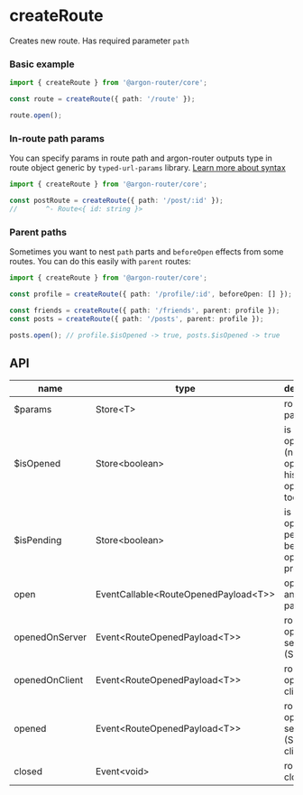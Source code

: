 # createRoute

Creates new route. Has required parameter `path`

### Basic example

```ts
import { createRoute } from '@argon-router/core';

const route = createRoute({ path: '/route' });

route.open();
```

### In-route path params

You can specify params in route path and argon-router outputs type in route object generic by `typed-url-params` library. [Learn more about syntax](https://github.com/movpushmov/argon-router/tree/main/packages/argon-router-paths)

```ts
import { createRoute } from '@argon-router/core';

const postRoute = createRoute({ path: '/post/:id' });
//       ^- Route<{ id: string }>
```

### Parent paths

Sometimes you want to nest `path` parts and `beforeOpen` effects from some routes. You can do this easily with `parent` routes:

```ts
import { createRoute } from '@argon-router/core';

const profile = createRoute({ path: '/profile/:id', beforeOpen: [] });

const friends = createRoute({ path: '/friends', parent: profile });
const posts = createRoute({ path: '/posts', parent: profile });

posts.open(); // profile.$isOpened -> true, posts.$isOpened -> true
```

## API

| name           | type                                     | description                                                  |
| -------------- | ---------------------------------------- | ------------------------------------------------------------ |
| $params        | Store\<T\>                               | route path parameters                                        |
| $isOpened      | Store\<boolean\>                         | is route opened (note: route opened if his child opened too) |
| $isPending     | Store\<boolean\>                         | is route open pending (if before open in progress)           |
| open           | EventCallable\<RouteOpenedPayload\<T\>\> | open route and it's parents                                  |
| openedOnServer | Event\<RouteOpenedPayload\<T\>\>         | route opened on server (SSR)                                 |
| openedOnClient | Event\<RouteOpenedPayload\<T\>\>         | route opened on client                                       |
| opened         | Event\<RouteOpenedPayload\<T\>\>         | route opened on server (SSR) or client                       |
| closed         | Event\<void\>                            | route closed                                                 |
